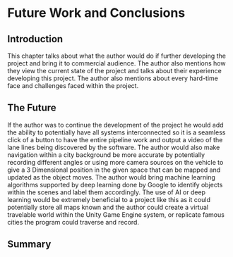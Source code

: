 # Future Work and Conclusions

## Introduction

This chapter talks about what the author would do if further developing the project and bring it to commercial audience. The author also mentions how they view the current state of the project and talks about their experience developing this project. The author also mentions about every hard-time face and challenges faced within the project.

## The Future

If the author was to continue the development of the project he would add the ability to potentially have all systems interconnected so it is a seamless click of a button to have the entire pipeline work and output a video of the lane lines being discovered by the software. The author would also make navigation within a city background be more accurate by potentially recording different angles or using more camera sources on the vehicle to give a 3 Dimensional position in the given space that can be mapped and updated as the object moves. The author would bring machine learning algorithms supported by deep learning done by Google to identify objects within the scenes and label them accordingly. The use of AI or deep learning would be extremely beneficial to a project like this as it could potentially store all maps known and the author could create a virtual travelable world within the Unity Game Engine system, or replicate famous cities the program could traverse and record.  

## Summary